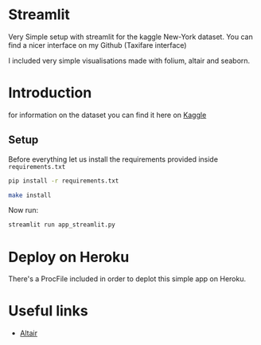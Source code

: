 # Streamlit

Very Simple setup with streamlit for the kaggle New-York dataset. You can find a nicer interface on my Github (Taxifare interface)

I included very simple visualisations made with folium, altair and seaborn.

# Introduction
for information on the dataset you can find it here on [Kaggle](https://www.kaggle.com/c/new-york-city-taxi-fare-prediction)

## Setup
Before everything let us install the requirements provided inside `requirements.txt`
```bash
pip install -r requirements.txt
```
```bash
make install
```
Now run:
```bash
streamlit run app_streamlit.py
```
# Deploy on Heroku

There's a ProcFile included in order to deplot this simple app on Heroku.

# Useful links

- [Altair](https://altair-viz.github.io/gallery/)
